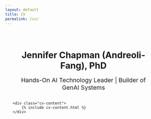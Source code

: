 ```yaml
---
layout: default
title: CV
permalink: /cv/
---
```


<div class="cv-page">
    <div class="cv-header">
        <h1>Jennifer Chapman (Andreoli-Fang), PhD</h1>
        <p class="cv-subtitle">Hands-On AI Technology Leader | Builder of GenAI Systems</p>
    </div>

    <div class="cv-content">
        {% include cv-content.html %}
    </div>
</div>

<style>
.cv-page {
    max-width: 900px;
    margin: 0 auto;
    padding: 1.5rem;
}

.cv-header {
    text-align: center;
    margin-bottom: 2rem;
}

.cv-subtitle {
    color: var(--secondary-color);
    font-size: 1.2rem;
    margin-top: 0.3rem;
}

.cv-section {
    margin-bottom: 2rem;
}

.cv-section h2 {
    color: var(--primary-color);
    font-size: 1.6rem;
    margin-bottom: 1rem;
    border-bottom: 2px solid var(--secondary-color);
    padding-bottom: 0.3rem;
}

.cv-section h3 {
    color: var(--primary-color);
    margin: 1.2rem 0 0.3rem 0;
    font-size: 1.3rem;
}

.cv-section h4 {
    color: var(--text-color);
    font-weight: 400;
    margin: 0 0 0.5rem 0;
    font-size: 1.1rem;
}

.cv-section ul {
    list-style-type: none;
    padding-left: 0;
    margin-bottom: 0.5rem;
}

.cv-section li {
    margin-bottom: 0.4rem;
    position: relative;
    padding-left: 1.2rem;
    line-height: 1.4;
}

.cv-section li:before {
    content: "•";
    color: var(--secondary-color);
    position: absolute;
    left: 0;
}

.cv-section p {
    margin-bottom: 0.5rem;
    line-height: 1.4;
}

.cv-section em {
    color: var(--secondary-color);
    font-style: normal;
}

@media (max-width: 768px) {
    .cv-page {
        padding: 1rem;
    }
}
</style> 